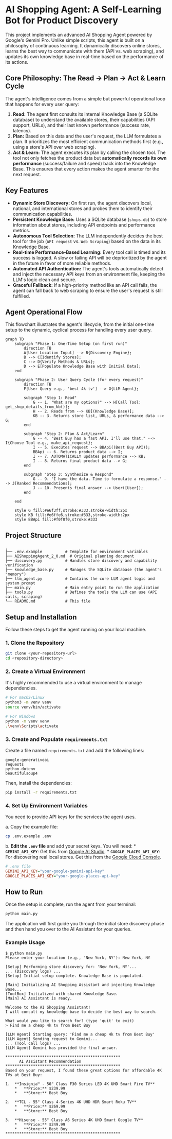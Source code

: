 # AI Shopping Agent: A Self-Learning Bot for Product Discovery

This project implements an advanced AI Shopping Agent powered by Google's Gemini Pro. Unlike simple scripts, this agent is built on a philosophy of continuous learning. It dynamically discovers online stores, learns the best way to communicate with them (API vs. web scraping), and updates its own knowledge base in real-time based on the performance of its actions.

## Core Philosophy: The Read -> Plan -> Act & Learn Cycle

The agent's intelligence comes from a simple but powerful operational loop that happens for every user query:

1.  **Read:** The agent first consults its internal Knowledge Base (a SQLite database) to understand the available stores, their capabilities (API support, URLs), and their last known performance (success rate, latency).
2.  **Plan:** Based on this data and the user's request, the LLM formulates a plan. It prioritizes the most efficient communication methods first (e.g., using a store's API over web scraping).
3.  **Act & Learn:** The agent executes its plan by calling the chosen tool. The tool not only fetches the product data but **automatically records its own performance** (success/failure and speed) back into the Knowledge Base. This ensures that every action makes the agent smarter for the next request.

## Key Features

*   **Dynamic Store Discovery:** On first run, the agent discovers local, national, and international stores and probes them to identify their communication capabilities.
*   **Persistent Knowledge Base:** Uses a SQLite database (`shops.db`) to store information about stores, including API endpoints and performance metrics.
*   **Autonomous Tool Selection:** The LLM independently decides the best tool for the job (`API request` vs. `Web Scraping`) based on the data in its Knowledge Base.
*   **Real-time Performance-Based Learning:** Every tool call is timed and its success is logged. A slow or failing API will be deprioritized by the agent in the future in favor of more reliable methods.
*   **Automated API Authentication:** The agent's tools automatically detect and inject the necessary API keys from an environment file, keeping the LLM's logic clean and secure.
*   **Graceful Fallback:** If a high-priority method like an API call fails, the agent can fall back to web scraping to ensure the user's request is still fulfilled.

## Agent Operational Flow

This flowchart illustrates the agent's lifecycle, from the initial one-time setup to the dynamic, cyclical process for handling every user query.

```mermaid
graph TD
    subgraph "Phase 1: One-Time Setup (on first run)"
        direction TB
        A[User Location Input] --> B{Discovery Engine};
        B --> C[Identify Stores];
        C --> D{Verify Methods & URLs};
        D --> E[Populate Knowledge Base with Initial Data];
    end

    subgraph "Phase 2: User Query Cycle (for every request)"
        direction TB
        F[User Query e.g., 'best 4k tv'] --> G{LLM Agent};

        subgraph "Step 1: Read"
            G -- 1. "What are my options?" --> H[Call Tool: get_shop_details_from_kb()];
            H -- 2. Reads from --> KB[(Knowledge Base)];
            KB -- 3. Returns store list, URLs, & performance data --> G;
        end

        subgraph "Step 2: Plan & Act/Learn"
            G -- 4. "Best Buy has a fast API. I'll use that." --> I{Choose Tool e.g., make_api_request};
            I -- 5. Executes request --> BBApi((Best Buy API));
            BBApi -- 6. Returns product data --> I;
            I -- 7. AUTOMATICALLY updates performance --> KB;
            I -- 8. Returns final product data --> G;
        end
        
        subgraph "Step 3: Synthesize & Respond"
            G -- 9. "I have the data. Time to formulate a response." --> J[Ranked Recommendations];
            J -- 10. Presents final answer --> User([User]);
        end

    end

    style G fill:#e6f3ff,stroke:#333,stroke-width:2px
    style KB fill:#e6ffe6,stroke:#333,stroke-width:2px
    style BBApi fill:#f0f0f0,stroke:#333
```

## Project Structure

```
.
├── .env.example          # Template for environment variables
├── AIShoppingAgent_2_0.md  # Original planning document
├── discovery.py          # Handles store discovery and capability verification
├── knowledge_base.py     # Manages the SQLite database (the agent's "memory")
├── llm_agent.py          # Contains the core LLM agent logic and system prompt
├── main.py               # Main entry point to run the application
├── tools.py              # Defines the tools the LLM can use (API calls, scraping)
└── README.md             # This file
```

## Setup and Installation

Follow these steps to get the agent running on your local machine.

### 1. Clone the Repository

```bash
git clone <your-repository-url>
cd <repository-directory>
```

### 2. Create a Virtual Environment

It's highly recommended to use a virtual environment to manage dependencies.

```bash
# For macOS/Linux
python3 -m venv venv
source venv/bin/activate

# For Windows
python -m venv venv
.\venv\Scripts\activate
```

### 3. Create and Populate `requirements.txt`

Create a file named `requirements.txt` and add the following lines:

```
google-generativeai
requests
python-dotenv
beautifulsoup4
```

Then, install the dependencies:

```bash
pip install -r requirements.txt
```

### 4. Set Up Environment Variables

You need to provide API keys for the services the agent uses.

a. Copy the example file:
```bash
cp .env.example .env
```
b. **Edit the `.env` file** and add your secret keys. You will need:
    *   **`GEMINI_API_KEY`**: Get this from [Google AI Studio](https://aistudio.google.com/app/apikey).
    *   **`GOOGLE_PLACES_API_KEY`**: For discovering real local stores. Get this from the [Google Cloud Console](https://console.cloud.google.com/).

```ini
# .env file
GEMINI_API_KEY="your-google-gemini-api-key"
GOOGLE_PLACES_API_KEY="your-google-places-api-key"
```

## How to Run

Once the setup is complete, run the agent from your terminal:

```bash
python main.py
```

The application will first guide you through the initial store discovery phase and then hand you over to the AI Assistant for your queries.

### Example Usage

```
$ python main.py
Please enter your location (e.g., 'New York, NY'): New York, NY

[Setup] Performing store discovery for: 'New York, NY'...
... (Discovery logs) ...
[Setup] Initial setup complete. Knowledge Base is populated.

[Main] Initializing AI Shopping Assistant and injecting Knowledge Base...
[ToolBox] Initialized with shared Knowledge Base.
[Main] AI Assistant is ready.

Welcome to the AI Shopping Assistant!
I will consult my knowledge base to decide the best way to search.

What would you like to search for? (type 'quit' to exit)
> Find me a cheap 4k tv from Best Buy

[LLM Agent] Starting query: 'Find me a cheap 4k tv from Best Buy'
[LLM Agent] Sending request to Gemini...
... (Tool call logs) ...
[LLM Agent] Gemini has provided the final answer.

**************************************************
      AI Assistant Recommendation
**************************************************
Based on your request, I found these great options for affordable 4K TVs at Best Buy:

1.  **Insignia™ - 50" Class F30 Series LED 4K UHD Smart Fire TV**
    *   **Price:** $239.99
    *   **Store:** Best Buy

2.  **TCL - 55" Class 4-Series 4K UHD HDR Smart Roku TV**
    *   **Price:** $269.99
    *   **Store:** Best Buy

3.  **Hisense - 55" Class A6 Series 4K UHD Smart Google TV**
    *   **Price:** $249.99
    *   **Store:** Best Buy
**************************************************
```
